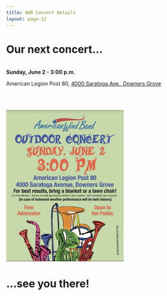 ```yaml
---
title: AWB Concert Details
layout: page-12
---
```


<h1>Our next concert…</h1>

 <br /><strong>Sunday, June 2 - 3:00 p.m.</strong>	
<p>American Legion Post 80, <a href="https://goo.gl/maps/XKWYuYXFCgr" target="_blank">4000 Saratoga Ave., Downers Grove</a></p>
<br />

<br/><img src="images/awb-june-2019-concert-poster.png" width="315" height="405" alt=""/>

<h1>...see you there!<h1>
